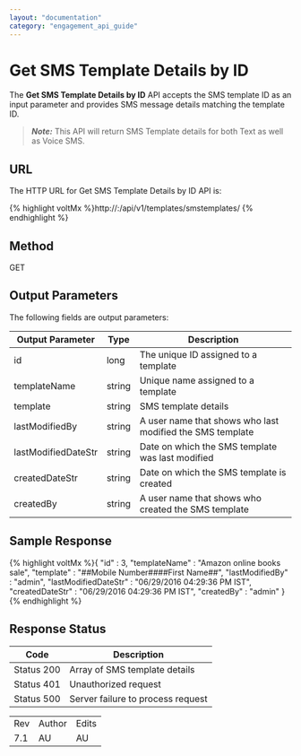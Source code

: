 ```yaml
---
layout: "documentation"
category: "engagement_api_guide"
---
```

                            


Get SMS Template Details by ID
==============================

The **Get SMS Template Details by ID** API accepts the SMS template ID as an input parameter and provides SMS message details matching the template ID.

> **_Note:_** This API will return SMS Template details for both Text as well as Voice SMS.

URL
---

The HTTP URL for Get SMS Template Details by ID API is:

{% highlight voltMx %}http://<host>:<port>/api/v1/templates/smstemplates/<id>
{% endhighlight %}

Method
------

GET

Output Parameters
-----------------

The following fields are output parameters:

  
| Output Parameter | Type | Description |
| --- | --- | --- |
| id | long | The unique ID assigned to a template |
| templateName | string | Unique name assigned to a template |
| template | string | SMS template details |
| lastModifiedBy | string | A user name that shows who last modified the SMS template |
| lastModifiedDateStr | string | Date on which the SMS template was last modified |
| createdDateStr | string | Date on which the SMS template is created |
| createdBy | string | A user name that shows who created the SMS template |

Sample Response
---------------

{% highlight voltMx %}{
  "id" : 3,
  "templateName" : "Amazon online books sale",
  "template" : "##Mobile Number####First Name##",
  "lastModifiedBy" : "admin",
  "lastModifiedDateStr" : "06/29/2016 04:29:36 PM IST",
  "createdDateStr" : "06/29/2016 04:29:36 PM IST",
  "createdBy" : "admin"
}
{% endhighlight %}

Response Status
---------------

  
| Code | Description |
| --- | --- |
| Status 200 | Array of SMS template details |
| Status 401 | Unauthorized request |
| Status 500 | Server failure to process request |

<table class="TableStyle-RevisionTable" cellspacing="0" style="margin-left: 0;margin-right: auto;mc-table-style: url('../Resources/TableStyles/RevisionTable.css');" data-mc-conditions="Default.HTML"><colgroup><col class="TableStyle-RevisionTable-Column-Column1"> <col class="TableStyle-RevisionTable-Column-Column1"> <col class="TableStyle-RevisionTable-Column-Column1"></colgroup><tbody><tr class="TableStyle-RevisionTable-Body-Body1"><td class="TableStyle-RevisionTable-BodyE-Column1-Body1">Rev</td><td class="TableStyle-RevisionTable-BodyE-Column1-Body1">Author</td><td class="TableStyle-RevisionTable-BodyD-Column1-Body1">Edits</td></tr><tr class="TableStyle-RevisionTable-Body-Body1"><td class="TableStyle-RevisionTable-BodyB-Column1-Body1">7.1</td><td class="TableStyle-RevisionTable-BodyB-Column1-Body1">AU</td><td class="TableStyle-RevisionTable-BodyA-Column1-Body1">AU</td></tr></tbody></table>
